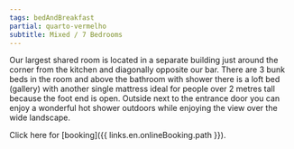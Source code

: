 ```yaml
---
tags: bedAndBreakfast
partial: quarto-vermelho
subtitle: Mixed / 7 Bedrooms
---
```


Our largest shared room is located in a separate building just around the corner from the kitchen and diagonally opposite our bar. There are 3 bunk beds in the room and above the bathroom with shower there is a loft bed (gallery) with another single mattress ideal for people over 2 metres tall because the foot end is open. Outside next to the entrance door you can enjoy a wonderful hot shower outdoors while enjoying the view over the wide landscape.

Click here for [booking]({{ links.en.onlineBooking.path }}).
